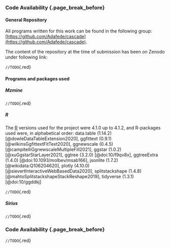 ### Code Availability {.page_break_before}

#### General Repository

All programs written for this work can be found in the following group: [https://github.com/Adafede/cascade](https://github.com/Adafede/cascade).

The content of the repository at the time of submission has been on Zenodo under following link: 

 `//TODO`{.red}

#### Programs and packages used

##### Mzmine

 `//TODO`{.red}

##### R
The [R](https://www.r-project.org) versions used for the project were 4.1.0 up to 4.1.2, and R-packages used were, in alphabetical order:
data.table (1.14.2) [@dowleDataTableExtension2020], ggfittext (0.9.1) [@wilkinsGgfittextFitText2020], ggnewscale (0.4.5) [@campitelliGgnewscaleMultipleFill2021], ggstar (1.0.2) [@xuGgstarStarLayer2021], ggtree (3.2.0) [@doi:10/f9qv8x], ggtreeExtra (1.4.0) [@doi:10.1093/molbev/msab166], jsonlite (1.7.2) [@wikidata:Q106204620], plotly (4.10.0) [@sievertInteractiveWebBasedData2020], splitstackshape (1.4.8) [@mahtoSplitstackshapeStackReshape2019], tidyverse (1.3.1) [@doi:10/ggddkj]

 `//TODO`{.red}

##### Sirius

 `//TODO`{.red}

### Code Availability {.page_break_before}

 `//TODO`{.red}